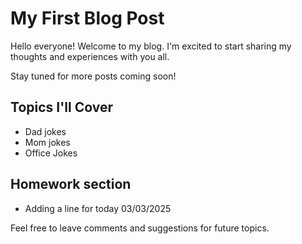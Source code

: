 # My First Blog Post


Hello everyone! Welcome to my blog. I'm excited to start sharing my thoughts and experiences with you all.


Stay tuned for more posts coming soon!


## Topics I'll Cover


- Dad jokes
- Mom jokes
- Office Jokes

## Homework section

- Adding a line for today 03/03/2025 

Feel free to leave comments and suggestions for future topics.

